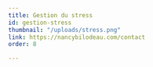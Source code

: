 ```yaml
---
title: Gestion du stress
id: gestion-stress
thumbnail: "/uploads/stress.png"
link: https://nancybilodeau.com/contact
order: 8

---
```

